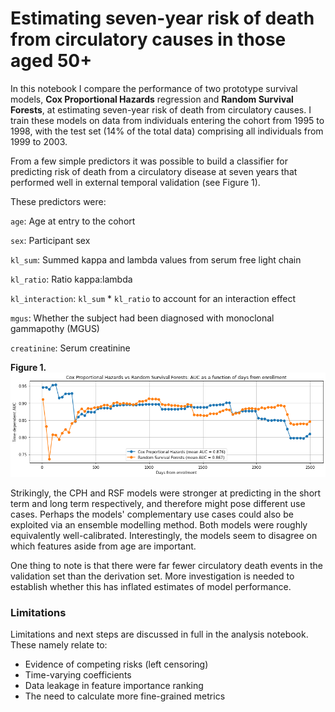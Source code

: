 # Estimating seven-year risk of death from circulatory causes in those aged 50+

In this notebook I compare the performance of two prototype survival models, **Cox Proportional Hazards** regression and **Random Survival Forests**, at estimating seven-year risk of death from circulatory causes. I train these models on data from individuals entering the cohort from 1995 to 1998, with the test set (14% of the total data) comprising all individuals from 1999 to 2003.

From a few simple predictors it was possible to build a classifier for predicting risk of death from a circulatory disease at seven years that performed well in external temporal validation (see Figure 1).

These predictors were:

`age`: Age at entry to the cohort

`sex`: Participant sex

`kl_sum`: Summed kappa and lambda values from serum free light chain

`kl_ratio`: Ratio kappa:lambda

`kl_interaction`: `kl_sum` * `kl_ratio` to account for an interaction effect

`mgus`: Whether the subject had been diagnosed with monoclonal gammapothy (MGUS)

`creatinine`: Serum creatinine

**Figure 1.**
![Comparison between Cox proportional hazards and random survival forest model](https://github.com/jessica-irving/risk-of-circulatory-death-7yrs/blob/main/CPH%20vs%20RSF%20comparison.png?raw=true)

Strikingly, the CPH and RSF models were stronger at predicting in the short term and long term respectively, and therefore might pose different use cases. Perhaps the models' complementary use cases could also be exploited via an ensemble modelling method. Both models were roughly equivalently well-calibrated. Interestingly, the models seem to disagree on which features aside from age are important.

One thing to note is that there were far fewer circulatory death events in the validation set than the derivation set. More investigation is needed to establish whether this has inflated estimates of model performance.

### Limitations

Limitations and next steps are discussed in full in the analysis notebook. These namely relate to:
- Evidence of competing risks (left censoring)
- Time-varying coefficients
- Data leakage in feature importance ranking
- The need to calculate more fine-grained metrics
